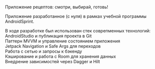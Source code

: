Приложение рецептов: смотри, выбирай, готовь!

Приложение разработанное (с нуля) в рамках учебной программы AndroidSprint.

В ходе разработке был использован стек соврепменных технологий:    
AndroidStudio и публикация проекта в Git  
Паттерн MVVM и управление состоянием приложения  
Jetpack Navigation и Safe Args для переходов  
Работа с сетью и запросы к бэкенду  
Кэширование и работа с Room для хранения данных  
Внедрение зависимостей через Dagger и Hilt  
